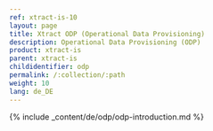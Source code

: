```yaml
---
ref: xtract-is-10
layout: page
title: Xtract ODP (Operational Data Provisioning)
description: Operational Data Provisioning (ODP)
product: xtract-is
parent: xtract-is
childidentifier: odp
permalink: /:collection/:path
weight: 10
lang: de_DE
---
```

{% include _content/de/odp/odp-introduction.md %}
